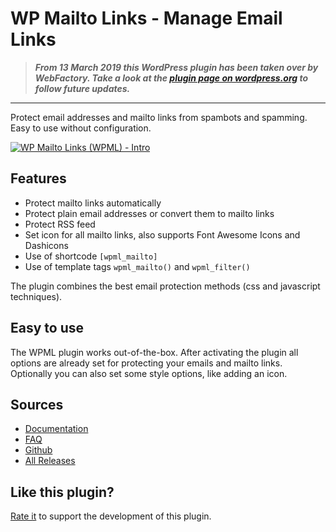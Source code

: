 WP Mailto Links - Manage Email Links
====================================

> **_From 13 March 2019 this WordPress plugin has been taken over by WebFactory. Take a look at the [plugin page on wordpress.org](https://wordpress.org/plugins/wp-mailto-links/)  to follow future updates._**

---

Protect email addresses and mailto links from spambots and spamming. Easy to use without configuration.

[![WP Mailto Links (WPML) - Intro](http://img.youtube.com/vi/NxHnJWQnyuY/0.jpg)](http://www.youtube.com/watch?v=NxHnJWQnyuY "WP Mailto Links (WPML) - Intro")


Features
--------

 - Protect mailto links automatically
 - Protect plain email addresses or convert them to mailto links
 - Protect RSS feed
 - Set icon for all mailto links, also supports Font Awesome Icons and Dashicons
 - Use of shortcode `[wpml_mailto]`
 - Use of template tags `wpml_mailto()` and `wpml_filter()`

The plugin combines the best email protection methods (css and javascript techniques).


Easy to use
-----------

The WPML plugin works out-of-the-box. After activating the plugin all options are already set for protecting your emails and mailto links. Optionally you can also set some style options, like adding an icon.


Sources
-------

 - [Documentation](http://wordpress.org/extend/plugins/wp-mailto-links/other_notes/)
 - [FAQ](http://wordpress.org/extend/plugins/wp-mailto-links/faq/)
 - [Github](https://github.com/freelancephp/WP-Mailto-Links)
 - [All Releases](https://wordpress.org/plugins/wp-mailto-links/developers/)


Like this plugin?
-----------------


[Rate it](http://wordpress.org/support/view/plugin-reviews/wp-mailto-links) to support the development of this plugin.
